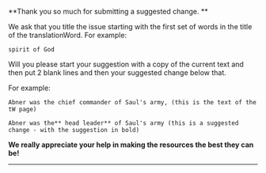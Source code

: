 **Thank you so much for submitting a suggested change. **

We ask that you title the issue starting with the first set of words in the title of the translationWord. For example: 

    spirit of God

Will you please start your suggestion with a copy of the current text and then put 2 blank lines and then your suggested change below that.

For example: 

    Abner was the chief commander of Saul's army, (this is the text of the tW page)

    Abner was the** head leader** of Saul's army (this is a suggested change - with the suggestion in bold)

**We really appreciate your help in making the resources the best they can be!**

-----

